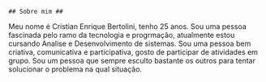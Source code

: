     ## Sobre mim ##

Meu nome é Cristian Enrique Bertolini, tenho 25 anos.
Sou uma pessoa fascinada pelo ramo da tecnologia e progrmação, atualmente estou cursando Analise e Desenvolvimento de sistemas.
Sou uma pessoa bem criativa, comunicativa e participativa, gosto de participar de atividades em grupo.
Sou um pessoa que sempre esculto bastante os outros para tentar solucionar o problema na qual situação.
